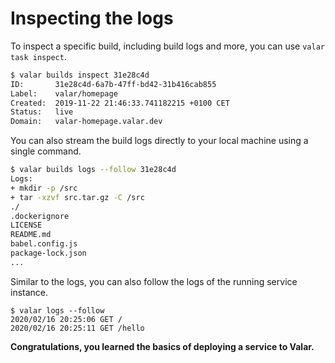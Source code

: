 # Inspecting the logs

To inspect a specific build, including build logs and more, you can use `valar task inspect`.
```bash
$ valar builds inspect 31e28c4d
ID:       31e28c4d-6a7b-47ff-bd42-31b416cab855
Label:    valar/homepage
Created:  2019-11-22 21:46:33.741182215 +0100 CET
Status:   live
Domain:   valar-homepage.valar.dev
```

You can also stream the build logs directly to your local machine using a single command.
```bash
$ valar builds logs --follow 31e28c4d
Logs:
+ mkdir -p /src
+ tar -xzvf src.tar.gz -C /src
./
.dockerignore
LICENSE
README.md
babel.config.js
package-lock.json
...
```

Similar to the logs, you can also follow the logs of the running service instance.
```
$ valar logs --follow
2020/02/16 20:25:06 GET /
2020/02/16 20:25:11 GET /hello
```

**Congratulations, you learned the basics of deploying a service to Valar.**
